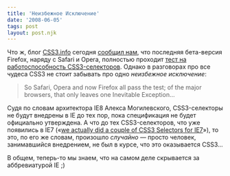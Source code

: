 ```yaml
---
title: 'Неизбежное Исключение'
date: '2008-06-05'
tags: post
layout: post.njk
---
```


Что ж, блог [CSS3.info](http://www.css3.info/) сегодня [сообщил нам](http://www.css3.info/firefox-31-is-the-latest-to-pass-our-selectors-test/), что последняя бета-версия Firefox, наряду с Safari и Opera, полностью проходит [тест на работоспособность CSS3-селекторов](http://www.css3.info/selectors-test/). Однако в разговорах про все чудеса CSS3 не стоит забывать про одно _неизбежное исключение_:

> So Safari, Opera and now Firefox all pass the test; of the major browsers, that only leaves one Inevitable Exception…

Судя по словам архитектора IE8 Алекса Могилевского, CSS3-селекторы не будут внедрены в IE до тех пор, пока спецификация не будет официально утверждена. А что до тех CSS3-селекторов, что уже появились в IE7 («[we actually did a couple of CSS3 Selectors for IE7](http://blogs.msdn.com/ie/archive/2006/08/22/712830.aspx#718220)»), то это, по его же словам, произошло _случайно_ — просто человек, занимавшийся внедрением, не был в курсе, что это оказывается CSS3…

В общем, теперь-то мы знаем, что на самом деле скрывается за аббревиатурой IE ;)
